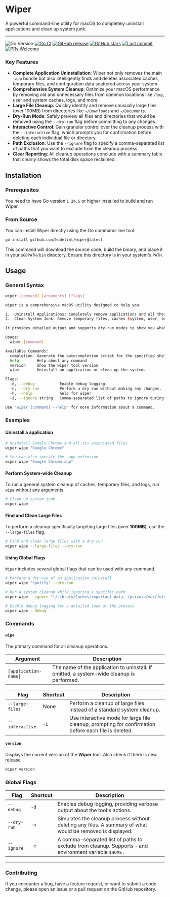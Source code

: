# Wiper

A powerful command-line utility for macOS to completely uninstall applications and clean up system junk.

---

![Go Version](https://img.shields.io/badge/go-1.24.5-blue.svg)
[![Go CI](https://github.com/kodelint/wiper/actions/workflows/release.yml/badge.svg)](https://github.com/kodelint/wiper/actions/workflows/go.yml)
[![GitHub release](https://img.shields.io/github/v/release/kodelint/wiper)](https://github.com/kodelint/wiper/releases)
[![GitHub stars](https://img.shields.io/github/stars/kodelint/wiper.svg)](https://github.com/kodelint/wiper/stargazers)
[![Last commit](https://img.shields.io/github/last-commit/kodelint/wiper.svg)](https://github.com/kodelint/wiper/commits/main)
[![PRs Welcome](https://img.shields.io/badge/PRs-welcome-brightgreen.svg)](https://github.com/kodelint/wiper/pulls)

### Key Features

* **Complete Application Uninstallation**: Wiper not only removes the main `.app` bundle but also intelligently finds and deletes associated caches, temporary files, and configuration data scattered across your system.
* **Comprehensive System Cleanup**: Optimize your macOS performance by removing old and unnecessary files from common locations like `/tmp`, user and system caches, logs, and more.
* **Large File Cleanup**: Quickly identify and remove unusually large files (over 100MB) from directories like `~/Downloads` and `~/Documents`.
* **Dry-Run Mode**: Safely preview all files and directories that would be removed using the `--dry-run` flag before committing to any changes.
* **Interactive Control**: Gain granular control over the cleanup process with the `--interactive` flag, which prompts you for confirmation before deleting each individual file or directory.
* **Path Exclusion**: Use the `--ignore` flag to specify a comma-separated list of paths that you want to exclude from the cleanup process.
* **Clear Reporting**: All cleanup operations conclude with a summary table that clearly shows the total disk space reclaimed.

## Installation

### Prerequisites

You need to have Go version `1.24.5` or higher installed to build and run Wiper.

### From Source

You can install Wiper directly using the Go command-line tool.

```sh
go install github.com/kodelint/wiper@latest
```
This command will download the source code, build the binary, and place it in your `$GOPATH/bin` directory. Ensure this directory is in your system's `PATH`.

## Usage

### General Syntax
```bash
wiper [command] [arguments] [flags]
```

```Bash
wiper is a comprehensive macOS utility designed to help you:

1.  Uninstall Applications: Completely remove applications and all their leftover files, reclaiming disk space.
2.  Clean System Junk: Remove temporary files, caches (system, user, browser), and other unnecessary data to optimize your macOS performance.

It provides detailed output and supports dry-run modes to show you what will be removed before any changes are made.

Usage:
  wiper [command]

Available Commands:
  completion  Generate the autocompletion script for the specified shell
  help        Help about any command
  version     Show the wiper tool version
  wipe        Uninstall an application or clean up the system.

Flags:
  -d, --debug           Enable debug logging.
  -n, --dry-run         Perform a dry run without making any changes.
  -h, --help            help for wiper
  -i, --ignore string   Comma-separated list of paths to ignore during cleanup.

Use "wiper [command] --help" for more information about a command.
```

### Examples

#### Uninstall a application

```Bash
# Uninstall Google Chrome and all its associated files
wiper wipe "Google Chrome"

# You can also specify the .app extension
wiper wipe "Google Chrome.app"
```

#### Perform System-wide Cleanup
To run a general system cleanup of caches, temporary files, and logs, run `wipe` without any arguments.
```Bash
# Clean up system junk
wiper wipe
```

#### Find and Clean Large Files
To perform a cleanup specifically targeting large files (over **100MB**), use the `--large-files` flag.
```Bash
# Find and clean large files with a dry-run
wiper wipe --large-files --dry-run
```

#### Using Global Flags
`Wiper` includes several global flags that can be used with any command.

```bash
# Perform a dry-run of an application uninstall
wiper wipe "Spotify" --dry-run

# Run a system cleanup while ignoring a specific path
wiper wipe --ignore "~/Library/Caches/important-data, /private/var/folders/other-stuff"

# Enable debug logging for a detailed look at the process
wiper wipe --debug
```

### Commands

#### `wipe`
The primary command for all cleanup operations.

| Argument             | Description                                                                               |
|----------------------|-------------------------------------------------------------------------------------------|
| `[application-name]` | The name of the application to uninstall. If omitted, a system-wide cleanup is performed. |

| Flag            | Shortcut | Description                                                                                          |
|-----------------|----------|------------------------------------------------------------------------------------------------------|
| `--large-files` | None     | Perform a cleanup of large files instead of a standard system cleanup.                               |
| `--interactive` | `-i`     | Use interactive mode for large file cleanup, prompting for confirmation before each file is deleted. |

#### `version`
Displays the current version of the **Wiper** tool. Also check if there is new release

```bash
wiper version
```

### Global Flags
| Flag        | Shortcut | Description                                                                                                |
|-------------|----------|------------------------------------------------------------------------------------------------------------|
| `--debug`   | `-d`     | Enables debug logging, providing verbose output about the tool's actions.                                  |
| `--dry-run` | `-n`     | Simulates the cleanup process without deleting any files. A summary of what would be removed is displayed. |
| `--ignore`  | `-e`     | A comma-separated list of paths to exclude from cleanup. Supports `~` and environment variable `$HOME.`    |

---

### Contributing
If you encounter a bug, have a feature request, or want to submit a code change, please open an issue or a pull request on the GitHub repository.
